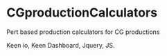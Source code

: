 # CGproductionCalculators
Pert based production calculators for CG productions


Keen io, Keen Dashboard, Jquery, JS.
